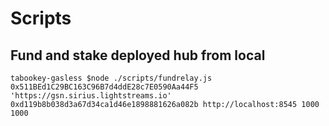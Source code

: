 # Scripts

## Fund and stake deployed hub from local

```
tabookey-gasless $node ./scripts/fundrelay.js 0x511BEd1C29BC163C96B7d4ddE28c7E0590Aa44F5 'https://gsn.sirius.lightstreams.io' 0xd119b8b038d3a67d34ca1d46e1898881626a082b http://localhost:8545 1000 1000
```
